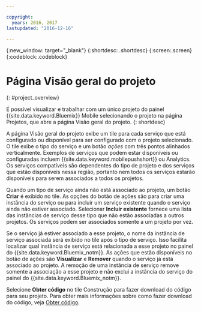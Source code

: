 ```yaml
---

copyright:
  years: 2016, 2017
lastupdated: "2016-12-16"

---
```

{:new_window: target="_blank"}
{:shortdesc: .shortdesc}
{:screen:.screen}
{:codeblock:.codeblock}

# Página Visão geral do projeto
{: #project_overview}

É possível visualizar e trabalhar com um único projeto do painel {{site.data.keyword.Bluemix}} Mobile selecionando o projeto na página Projetos, que abre a página Visão geral do projeto.
{: shortdesc}

A página Visão geral do projeto exibe um tile para cada serviço que está configurado ou disponível para ser configurado com o projeto selecionado. O tile exibe o tipo do serviço e um botão *ações* com três pontos alinhados verticalmente. Exemplos de serviços que podem estar disponíveis ou configuradas incluem {{site.data.keyword.mobilepushshort}} ou Analytics. Os serviços compatíveis são dependentes do tipo de projeto e dos serviços que estão disponíveis nessa região, portanto nem todos os serviços estarão disponíveis para serem associados a todos os projetos. 

 Quando um tipo de serviço ainda não está associado ao projeto, um botão **Criar** é exibido no tile. As opções do botão de ações são para criar uma instância do serviço ou para incluir um serviço existente quando o serviço ainda não estiver associado. Selecionar **Incluir existente** fornece uma lista das instâncias de serviço desse tipo que não estão associadas a outros projetos. Os serviços podem ser associados somente a um projeto por vez.

Se o serviço já estiver associado a esse projeto, o nome da instância de serviço associada será exibido no tile após o tipo de serviço. Isso facilita localizar qual instância de serviço está relacionada a esse projeto no painel do {{site.data.keyword.Bluemix_notm}}. As ações que estão disponíveis no botão de ações são **Visualizar** e **Remover** quando o serviço já está associado ao projeto. A remoção de uma instância de serviço remove somente a associação a esse projeto e não exclui a instância do serviço do painel do {{site.data.keyword.Bluemix_notm}}.

Selecione **Obter código** no tile Construção para fazer download do código para seu projeto. Para obter mais informações sobre como fazer download do código, veja [Obter código](get_code.html). 
